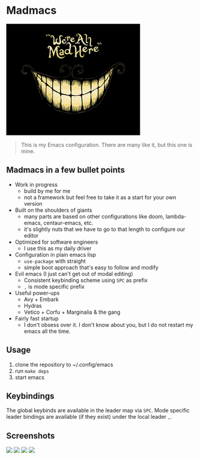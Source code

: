 # Madmacs

![img](assets/logo.png)

> This is my Emacs configuration. There are many like it, but this one is mine.

## Madmacs in a few bullet points
* Work in progress
  * build by me for me
  * not a framework but feel free to take it as a start for your own version
* Built on the shoulders of giants
  * many parts are based on other configurations like doom, lambda-emacs, centaur-emacs, etc.
  * it's slightly nuts that we have to go to that length to configure our editor
* Optimized for software engineers
  * I use this as my daily driver
* Configuration in plain emacs lisp
  * `use-package` with straight
  * simple boot approach that's easy to follow and modify
* Evil emacs (I just can't get out of modal editing)
  * Consistent keybinding scheme using `SPC` as prefix
  * `,` is mode specific prefix
* Useful power-ups
  * Avy + Embark
  * Hydras
  * Vetico + Corfu + Marginalia & the gang
* Fairly fast startup
  * I don't obsess over it. I don't know about you, but I do not restart my emacs all the time.


## Usage

1. clone the repository to ~/.config/emacs
2. run `make deps`
3. start emacs

## Keybindings

The global keybinds are available in the leader map via `SPC`.
Mode specific leader bindings are available (if they exist) under the local leader `,`.

## Screenshots
<img src="https://github.com/certainty/madmacs/assets/338957/d74304b2-3a2f-4f71-949e-a23bff07e17a" width=400px>

<img src="https://github.com/certainty/madmacs/assets/338957/95d10099-e8af-4046-aed8-45e2bf0a0187" width=400px>


<img src="https://github.com/certainty/madmacs/assets/338957/93123f71-eb3a-4bc5-9d76-ffa450040858" width=400px>

<img src="https://github.com/certainty/madmacs/assets/338957/478b536b-28c6-4572-a203-5aa9f7bf030b" width=400px>



